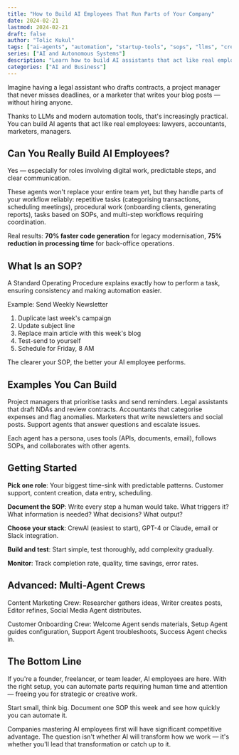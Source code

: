 ```yaml
---
title: "How to Build AI Employees That Run Parts of Your Company"
date: 2024-02-21
lastmod: 2024-02-21
draft: false
author: "Tolic Kukul"
tags: ["ai-agents", "automation", "startup-tools", "sops", "llms", "crewai", "autogen"]
series: ["AI and Autonomous Systems"]
description: "Learn how to build AI assistants that act like real employees using SOPs, LLMs, and automation frameworks like CrewAI and AutoGen for business automation."
categories: ["AI and Business"]
---
```


Imagine having a legal assistant who drafts contracts, a project manager that never misses deadlines, or a marketer that writes your blog posts  —  without hiring anyone.

Thanks to LLMs and modern automation tools, that's increasingly practical. You can build AI agents that act like real employees: lawyers, accountants, marketers, managers.

## Can You Really Build AI Employees?

Yes  —  especially for roles involving digital work, predictable steps, and clear communication.

These agents won't replace your entire team yet, but they handle parts of your workflow reliably: repetitive tasks (categorising transactions, scheduling meetings), procedural work (onboarding clients, generating reports), tasks based on SOPs, and multi-step workflows requiring coordination.

Real results: **70% faster code generation** for legacy modernisation, **75% reduction in processing time** for back-office operations.

## What Is an SOP?

A Standard Operating Procedure explains exactly how to perform a task, ensuring consistency and making automation easier.

Example: Send Weekly Newsletter
1. Duplicate last week's campaign
2. Update subject line
3. Replace main article with this week's blog
4. Test-send to yourself
5. Schedule for Friday, 8 AM

The clearer your SOP, the better your AI employee performs.

## Examples You Can Build

Project managers that prioritise tasks and send reminders. Legal assistants that draft NDAs and review contracts. Accountants that categorise expenses and flag anomalies. Marketers that write newsletters and social posts. Support agents that answer questions and escalate issues.

Each agent has a persona, uses tools (APIs, documents, email), follows SOPs, and collaborates with other agents.

## Getting Started

**Pick one role**: Your biggest time-sink with predictable patterns. Customer support, content creation, data entry, scheduling.

**Document the SOP**: Write every step a human would take. What triggers it? What information is needed? What decisions? What output?

**Choose your stack**: CrewAI (easiest to start), GPT-4 or Claude, email or Slack integration.

**Build and test**: Start simple, test thoroughly, add complexity gradually.

**Monitor**: Track completion rate, quality, time savings, error rates.

## Advanced: Multi-Agent Crews

Content Marketing Crew: Researcher gathers ideas, Writer creates posts, Editor refines, Social Media Agent distributes.

Customer Onboarding Crew: Welcome Agent sends materials, Setup Agent guides configuration, Support Agent troubleshoots, Success Agent checks in.

## The Bottom Line

If you're a founder, freelancer, or team leader, AI employees are here. With the right setup, you can automate parts requiring human time and attention  —  freeing you for strategic or creative work.

Start small, think big. Document one SOP this week and see how quickly you can automate it.

Companies mastering AI employees first will have significant competitive advantage. The question isn't whether AI will transform how we work  —  it's whether you'll lead that transformation or catch up to it.
